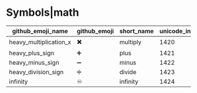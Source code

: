 # Symbols|math

|github_emoji_name|github_emoji|short_name|unicode_index|
|---|---|---|---|
|heavy_multiplication_x|:heavy_multiplication_x:|multiply|1420|
|heavy_plus_sign|:heavy_plus_sign:|plus|1421|
|heavy_minus_sign|:heavy_minus_sign:|minus|1422|
|heavy_division_sign|:heavy_division_sign:|divide|1423|
|infinity|:infinity:|infinity|1424|
